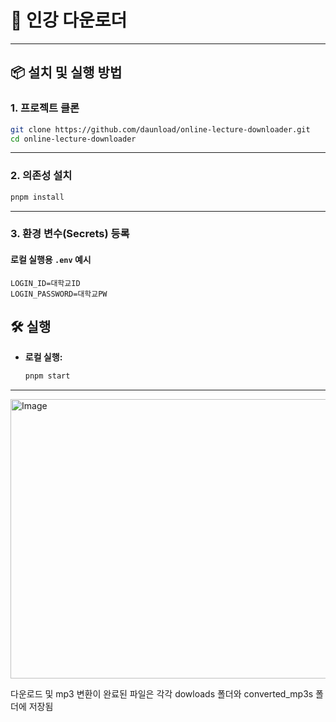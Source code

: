 # 🚀 인강 다운로더

---

## 📦 설치 및 실행 방법

### 1. 프로젝트 클론

```bash
git clone https://github.com/daunload/online-lecture-downloader.git
cd online-lecture-downloader
```

---

### 2. 의존성 설치

```bash
pnpm install
```

---

### 3. 환경 변수(Secrets) 등록

#### 로컬 실행용 `.env` 예시

```env
LOGIN_ID=대학교ID
LOGIN_PASSWORD=대학교PW

```


## 🛠️ 실행

- **로컬 실행:**

  ```bash
  pnpm start
  ```

---

<img width="523" height="447" alt="Image" src="https://github.com/user-attachments/assets/6c619192-b80f-43eb-a7a6-588f9c5130b0" />

다운로드 및 mp3 변환이 완료된 파일은 각각 dowloads 폴더와 converted_mp3s 폴더에 저장됨
